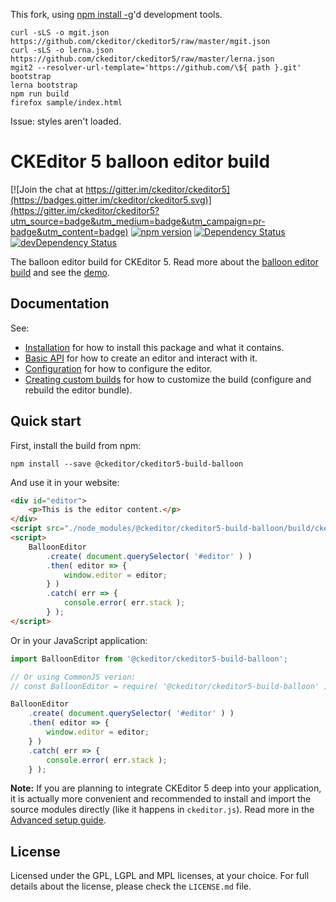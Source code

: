 This fork, using [npm install -g](https://github.com/ckeditor/ckeditor5#development)'d development tools.

```
curl -sLS -o mgit.json https://github.com/ckeditor/ckeditor5/raw/master/mgit.json
curl -sLS -o lerna.json https://github.com/ckeditor/ckeditor5/raw/master/lerna.json
mgit2 --resolver-url-template='https://github.com/\${ path }.git' bootstrap
lerna bootstrap
npm run build
firefox sample/index.html
```

Issue: styles aren't loaded.


CKEditor 5 balloon editor build
==============================================

[![Join the chat at https://gitter.im/ckeditor/ckeditor5](https://badges.gitter.im/ckeditor/ckeditor5.svg)](https://gitter.im/ckeditor/ckeditor5?utm_source=badge&utm_medium=badge&utm_campaign=pr-badge&utm_content=badge)
[![npm version](https://badge.fury.io/js/%40ckeditor%2Fckeditor5-build-balloon.svg)](https://www.npmjs.com/package/@ckeditor/ckeditor5-build-balloon)
[![Dependency Status](https://david-dm.org/ckeditor/ckeditor5-build-balloon/status.svg)](https://david-dm.org/ckeditor/ckeditor5-build-balloon)
[![devDependency Status](https://david-dm.org/ckeditor/ckeditor5-build-balloon/dev-status.svg)](https://david-dm.org/ckeditor/ckeditor5-build-balloon?type=dev)

The balloon editor build for CKEditor 5. Read more about the [balloon editor build](https://ckeditor5.github.io/docs/nightly/ckeditor5/latest/builds/guides/overview.html#Balloon-editor) and see the [demo](https://ckeditor5.github.io/docs/nightly/ckeditor5/latest/examples/builds/balloon-editor.html).

## Documentation

See:

* [Installation](https://ckeditor5.github.io/docs/nightly/ckeditor5/latest/builds/guides/integration/installation.html) for how to install this package and what it contains.
* [Basic API](https://ckeditor5.github.io/docs/nightly/ckeditor5/latest/builds/guides/integration/basic-api.html) for how to create an editor and interact with it.
* [Configuration](https://ckeditor5.github.io/docs/nightly/ckeditor5/latest/builds/guides/integration/configuration.html) for how to configure the editor.
* [Creating custom builds](https://ckeditor5.github.io/docs/nightly/ckeditor5/latest/builds/guides/development/custom-builds.html) for how to customize the build (configure and rebuild the editor bundle).

## Quick start

First, install the build from npm:

```
npm install --save @ckeditor/ckeditor5-build-balloon
```

And use it in your website:

```html
<div id="editor">
	<p>This is the editor content.</p>
</div>
<script src="./node_modules/@ckeditor/ckeditor5-build-balloon/build/ckeditor.js"></script>
<script>
	BalloonEditor
		.create( document.querySelector( '#editor' ) )
		.then( editor => {
			window.editor = editor;
		} )
		.catch( err => {
			console.error( err.stack );
		} );
</script>
```

Or in your JavaScript application:

```js
import BalloonEditor from '@ckeditor/ckeditor5-build-balloon';

// Or using CommonJS verion:
// const BalloonEditor = require( '@ckeditor/ckeditor5-build-balloon' );

BalloonEditor
	.create( document.querySelector( '#editor' ) )
	.then( editor => {
		window.editor = editor;
	} )
	.catch( err => {
		console.error( err.stack );
	} );
```

**Note:** If you are planning to integrate CKEditor 5 deep into your application, it is actually more convenient and recommended to install and import the source modules directly (like it happens in `ckeditor.js`). Read more in the [Advanced setup guide](https://ckeditor5.github.io/docs/nightly/ckeditor5/latest/builds/guides/integration/advanced-setup.html).

## License

Licensed under the GPL, LGPL and MPL licenses, at your choice. For full details about the license, please check the `LICENSE.md` file.
